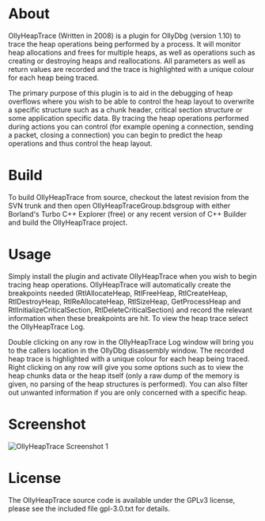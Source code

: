 About
=====

OllyHeapTrace (Written in 2008) is a plugin for OllyDbg (version 1.10) to trace the heap operations being performed by a process. It will monitor heap allocations and frees for multiple heaps, as well as operations such as creating or destroying heaps and reallocations. All parameters as well as return values are recorded and the trace is highlighted with a unique colour for each heap being traced.

The primary purpose of this plugin is to aid in the debugging of heap overflows where you wish to be able to control the heap layout to overwrite a specific structure such as a chunk header, critical section structure or some application specific data. By tracing the heap operations performed during actions you can control (for example opening a connection, sending a packet, closing a connection) you can begin to predict the heap operations and thus control the heap layout. 

Build
=====

To build OllyHeapTrace from source, checkout the latest revision from the SVN trunk and then open OllyHeapTraceGroup.bdsgroup with either Borland's Turbo C++ Explorer (free) or any recent version of C++ Builder and build the OllyHeapTrace project. 

Usage
=====

Simply install the plugin and activate OllyHeapTrace when you wish to begin tracing heap operations. OllyHeapTrace will automatically create the breakpoints needed (RtlAllocateHeap, RtlFreeHeap, RtlCreateHeap, RtlDestroyHeap, RtlReAllocateHeap, RtlSizeHeap, GetProcessHeap and RtlInitializeCriticalSection, RtlDeleteCriticalSection) and record the relevant information when these breakpoints are hit. To view the heap trace select the OllyHeapTrace Log.

Double clicking on any row in the OllyHeapTrace Log window will bring you to the callers location in the OllyDbg disassembly window. The recorded heap trace is highlighted with a unique colour for each heap being traced. Right clicking on any row will give you some options such as to view the heap chunks data or the heap itself (only a raw dump of the memory is given, no parsing of the heap structures is performed). You can also filter out unwanted information if you are only concerned with a specific heap. 

Screenshot
==========

![OllyHeapTrace Screenshot 1](https://github.com/stephenfewer/OllyHeapTrace/raw/master/screenshot1.gif "OllyHeapTrace Screenshot 1")

License
=======

The OllyHeapTrace source code is available under the GPLv3 license, please see the included file gpl-3.0.txt for details.

